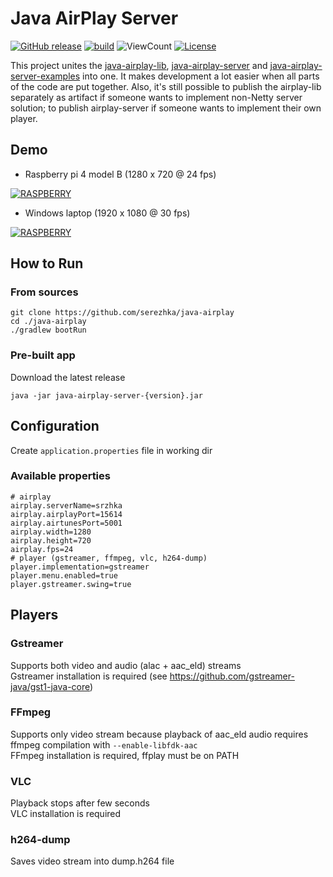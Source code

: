 # Java AirPlay Server

[![GitHub release](https://img.shields.io/github/v/release/serezhka/java-airplay)](https://github.com/serezhka/java-airplay/releases)
[![build](https://github.com/serezhka/java-airplay/actions/workflows/build.yaml/badge.svg)](https://github.com/serezhka/java-airplay/actions/workflows/build.yaml)
![ViewCount](https://views.whatilearened.today/views/github/serezhka/java-airplay.svg)
[![License](https://img.shields.io/badge/license-MIT-blue.svg)](http://opensource.org/licenses/MIT)

This project unites the [java-airplay-lib](https://github.com/serezhka/java-airplay-lib), [java-airplay-server](https://github.com/serezhka/java-airplay-server)
and [java-airplay-server-examples](https://github.com/serezhka/java-airplay-server-examples) into one.
It makes development a lot easier when all parts of the code are put together.
Also, it's still possible to publish the airplay-lib separately as artifact if someone wants to implement non-Netty server solution;
to publish airplay-server if someone wants to implement their own player.

## Demo

* Raspberry pi 4 model B (1280 x 720 @ 24 fps)

[![RASPBERRY](https://img.youtube.com/vi/uRvgVkLWfSI/hqdefault.jpg)](https://youtu.be/uRvgVkLWfSI)

* Windows laptop (1920 x 1080 @ 30 fps)

[![RASPBERRY](https://img.youtube.com/vi/RT1hVWGJzos/hqdefault.jpg)](https://youtu.be/RT1hVWGJzos)

## How to Run

### From sources

```shell
git clone https://github.com/serezhka/java-airplay
cd ./java-airplay
./gradlew bootRun
```

### Pre-built app

Download the latest release

```shell
java -jar java-airplay-server-{version}.jar
```

## Configuration

Create `application.properties` file in working dir

### Available properties

```properties
# airplay
airplay.serverName=srzhka
airplay.airplayPort=15614
airplay.airtunesPort=5001
airplay.width=1280
airplay.height=720
airplay.fps=24
# player (gstreamer, ffmpeg, vlc, h264-dump)
player.implementation=gstreamer
player.menu.enabled=true
player.gstreamer.swing=true
```

## Players

### Gstreamer

Supports both video and audio (alac + aac_eld) streams <br>
Gstreamer installation is required (see https://github.com/gstreamer-java/gst1-java-core)

### FFmpeg

Supports only video stream because playback of aac_eld audio requires ffmpeg compilation with ```--enable-libfdk-aac```  <br>
FFmpeg installation is required, ffplay must be on PATH

### VLC

Playback stops after few seconds <br>
VLC installation is required

### h264-dump

Saves video stream into dump.h264 file